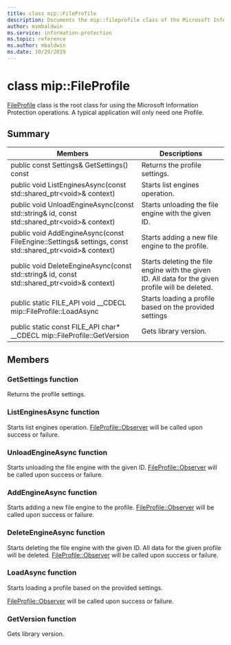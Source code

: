 ```yaml
---
title: class mip::FileProfile 
description: Documents the mip::fileprofile class of the Microsoft Information Protection (MIP) SDK.
author: msmbaldwin
ms.service: information-protection
ms.topic: reference
ms.author: mbaldwin
ms.date: 10/29/2019
---
```


# class mip::FileProfile 
[FileProfile](undefined) class is the root class for using the Microsoft Information Protection operations.
A typical application will only need one Profile.
  
## Summary
 Members                        | Descriptions                                
--------------------------------|---------------------------------------------
public const Settings& GetSettings() const  |  Returns the profile settings.
public void ListEnginesAsync(const std::shared_ptr\<void\>& context)  |  Starts list engines operation.
public void UnloadEngineAsync(const std::string& id, const std::shared_ptr\<void\>& context)  |  Starts unloading the file engine with the given ID.
public void AddEngineAsync(const FileEngine::Settings& settings, const std::shared_ptr\<void\>& context)  |  Starts adding a new file engine to the profile.
public void DeleteEngineAsync(const std::string& id, const std::shared_ptr\<void\>& context)  |  Starts deleting the file engine with the given ID. All data for the given profile will be deleted.
public static FILE_API void __CDECL mip::FileProfile::LoadAsync | Starts loading a profile based on the provided settings
public static const FILE_API char* __CDECL mip::FileProfile::GetVersion | Gets library version.

## Members
  
### GetSettings function
Returns the profile settings.
  
### ListEnginesAsync function
Starts list engines operation.
[FileProfile::Observer](undefined) will be called upon success or failure.
  
### UnloadEngineAsync function
Starts unloading the file engine with the given ID.
[FileProfile::Observer](undefined) will be called upon success or failure.
  
### AddEngineAsync function
Starts adding a new file engine to the profile.
[FileProfile::Observer](undefined) will be called upon success or failure.
  
### DeleteEngineAsync function
Starts deleting the file engine with the given ID. All data for the given profile will be deleted.
[FileProfile::Observer](undefined) will be called upon success or failure.

### LoadAsync function
Starts loading a profile based on the provided settings.

[FileProfile::Observer](class_mip_fileprofile_observer.md) will be called upon success or failure.

### GetVersion function
Gets library version.